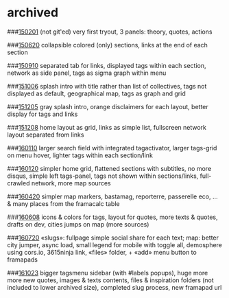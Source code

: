 # archived
###[150201](http://manifestes.github.io/archived/150201)
(not git'ed) very first tryout, 3 panels: theory, quotes, actions

###[150620](http://manifestes.github.io/archived/150620)
collapsible colored (only) sections, links at the end of each section

###[150910](http://manifestes.github.io/archived/150910)
separated tab for links, displayed tags within each section, network as side panel, tags as sigma graph within menu

###[151006](http://manifestes.github.io/archived/151006)
splash intro with title rather than list of collectives, tags not displayed as default, geographical map, tags as graph and grid

###[151205](http://manifestes.github.io/archived/151205)
gray splash intro, orange disclaimers for each layout, better display for tags and links

###[151208](http://manifestes.github.io/archived/151208)
home layout as grid, links as simple list, fullscreen network layout separated from links

###[160110](http://manifestes.github.io/archived/160110)
larger search field with integrated tagactivator, larger tags-grid on menu hover, lighter tags within each section/link

###[160120](http://manifestes.github.io/archived/160120)
simpler home grid, flattened sections with subtitles, no more disqus, simple left tags-panel, tags not shown within sections/links, full-crawled network, more map sources

###[160420](http://manifestes.github.io/archived/160420)
simpler map markers, bastamag, reporterre, passerelle eco, ... & many places from the framacalc table

###[160608](http://manifestes.github.io/archived/160608)
icons & colors for tags, layout for quotes, more texts & quotes, drafts on dev, cities jumps on map (more sources)

###[160720](http://manifestes.github.io/archived/160720)
«slugs»: fullpage simple social share for each text; map: better city jumper, async load, small legend for mobile with toggle all, demosphere using cors.io, 3615ninja link, «files» folder, + «add» menu button to framapads

###[161023](http://manifestes.github.io/archived/161023)
bigger tagsmenu sidebar (with #labels popups), huge more more new quotes, images & texts contents, files & inspiration folders (not included to lower archived size), completed slug process, new framapad url

